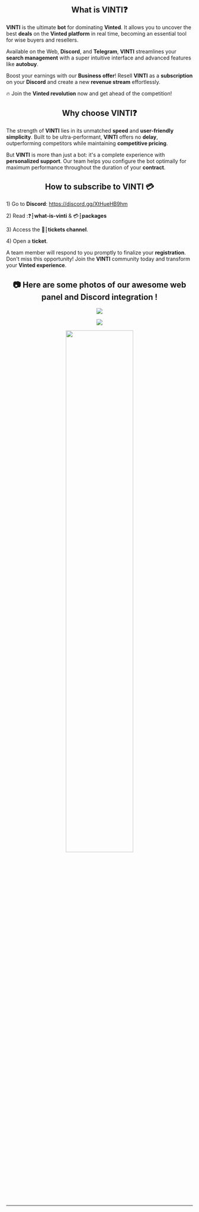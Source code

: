 <h2 align="center">What is <strong>VINTI</strong>❓</h2>

<p><strong>VINTI</strong> is the ultimate <strong>bot</strong> for dominating <strong>Vinted</strong>. It allows you to uncover the best <strong>deals</strong> on the <strong>Vinted platform</strong> in real time, becoming an essential tool for wise buyers and resellers.</p>

<p>Available on the Web, <strong>Discord</strong>, and <strong>Telegram</strong>, <strong>VINTI</strong> streamlines your <strong>search management</strong> with a super intuitive interface and advanced features like <strong>autobuy</strong>.</p>

<p>Boost your earnings with our <strong>Business offer</strong>! Resell <strong>VINTI</strong> as a <strong>subscription</strong> on your <strong>Discord</strong> and create a new <strong>revenue stream</strong> effortlessly.</p>

<p>🔥 Join the <strong>Vinted revolution</strong> now and get ahead of the competition!</p>

<h2 align="center">Why choose <strong>VINTI</strong>❓</h2>
<p>The strength of <strong>VINTI</strong> lies in its unmatched <strong>speed</strong> and <strong>user-friendly simplicity</strong>. Built to be ultra-performant, <strong>VINTI</strong> offers no <strong>delay</strong>, outperforming competitors while maintaining <strong>competitive pricing</strong>.</p>

<p>But <strong>VINTI</strong> is more than just a bot: it's a complete experience with <strong>personalized support</strong>. Our team helps you configure the bot optimally for maximum performance throughout the duration of your <strong>contract</strong>.</p>

<h2 align="center">How to subscribe to <strong>VINTI</strong> 💳</h2>
<p>1) Go to <strong>Discord</strong>: <a href="https://discord.gg/XtHueHB9hm">https://discord.gg/XtHueHB9hm</a></p>
<p>2) Read :❓┋<strong>what-is-vinti</strong> &  💳┋<strong>packages</strong></p>
<p>3) Access the 📩┋<strong>tickets channel</strong>.</p>
<p>4) Open a <strong>ticket</strong>.</p>

<p>A team member will respond to you promptly to finalize your <strong>registration</strong>. Don't miss this opportunity! Join the <strong>VINTI</strong> community today and transform your <strong>Vinted experience</strong>.</p>

<h2 align="center">📷 Here are some photos of our awesome <strong>web panel</strong> and <strong>Discord integration</strong> !</h2>

<p align="center">
  <img align="center" src="https://cdn.discordapp.com/attachments/1162776152084066365/1342279918607929427/create-a-vinted-bot-for-the-web-and-discord.png?ex=67b90f16&is=67b7bd96&hm=061b91f25532da231870ce902c3c56cebf7d233ed2575781f4e9851dc71efd07&"></img>
</p>
<p align="center">
  <img align="center" src="https://cdn.discordapp.com/attachments/1162776152084066365/1342278922125185034/Searchs.png?ex=67b90e29&is=67b7bca9&hm=0ecedd51d32641e8d14ffdcdbe0ebbfd98133264325684a536f56475474a30e6&"></img>
</p>
<p align="center">
  <img align="center" src="https://cdn.discordapp.com/attachments/1162776152084066365/1342276152084066365/Discord.png?ex=67b90e5e&is=67b7bcde&hm=4ff83ec92b01df74bf68a89f8d0d2b0048c83bdef64a786cbe2e0ea371f9b72b&" width="60%"></img>
</p>
<hr>


<br>
